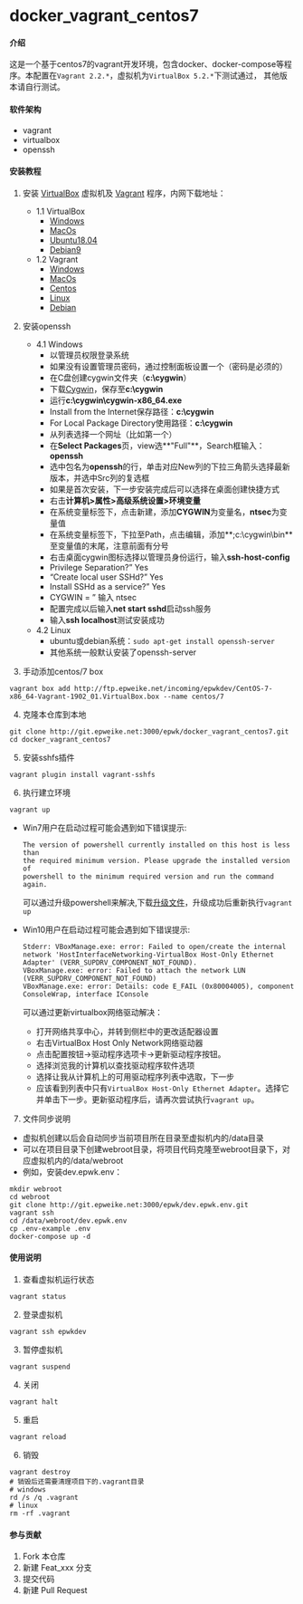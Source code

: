 # docker_vagrant_centos7

#### 介绍
这是一个基于centos7的vagrant开发环境，包含docker、docker-compose等程序。本配置在`Vagrant 2.2.*`，虚拟机为`VirtualBox 5.2.*`下测试通过，
其他版本请自行测试。

#### 软件架构
- vagrant
- virtualbox
- openssh

#### 安装教程

1. 安装 [VirtualBox](https://www.oracle.com/technetwork/cn/server-storage/virtualbox/downloads/index.html) 虚拟机及 [Vagrant](https://www.vagrantup.com/downloads.html) 程序，内网下载地址：
    - 1.1 VirtualBox
        * [Windows](http://ftp.epweike.net/incoming/epwkdev/virtualbox/VirtualBox-5.2.14-123301-Win.exe)
        * [MacOs](http://ftp.epweike.net/incoming/epwkdev/virtualbox/VirtualBox-5.2.14-123301-OSX.dmg)
        * [Ubuntu18.04](http://ftp.epweike.net/incoming/epwkdev/virtualbox/virtualbox-5.2_5.2.14-123301~Ubuntu~18.04_amd64.deb)
        * [Debian9](http://ftp.epweike.net/incoming/epwkdev/virtualbox/virtualbox-5.2_5.2.14-123301~Debian~stretch_amd64.deb)
    - 1.2 Vagrant
        * [Windows](http://ftp.epweike.net/incoming/epwkdev/vagrant/vagrant_2.2.4_x86_64.msi)
        * [MacOs](http://ftp.epweike.net/incoming/epwkdev/vagrant/vagrant_2.2.4_x86_64.dmg)
        * [Centos](http://ftp.epweike.net/incoming/epwkdev/vagrant/vagrant_2.2.4_x86_64.rpm)
        * [Linux](http://ftp.epweike.net/incoming/epwkdev/vagrant/vagrant_2.2.4_linux_amd64.zip)
        * [Debian](http://ftp.epweike.net/incoming/epwkdev/vagrant/vagrant_2.2.4_x86_64.deb)

2. 安装openssh
    - 4.1 Windows
        * 以管理员权限登录系统
        * 如果没有设置管理员密码，通过控制面板设置一个（密码是必须的）
        * 在C盘创建cygwin文件夹（**c:\cygwin**）
        * 下载[Cygwin](http://ftp.epweike.net/incoming/epwkdev/cygwin-x86_64.exe)，保存至**c:\cygwin**
        * 运行**c:\cygwin\cygwin-x86_64.exe**
        * Install from the Internet保存路径：**c:\cygwin**
        * For Local Package Directory使用路径：**c:\cygwin**
        * 从列表选择一个网址（比如第一个）
        * 在**Select Packages**页，view选**"Full"**，Search框输入：**openssh**
        * 选中包名为**openssh**的行，单击对应New列的下拉三角箭头选择最新版本，并选中Src列的复选框
        * 如果是首次安装，下一步安装完成后可以选择在桌面创建快捷方式
        * 右击**计算机>属性>高级系统设置>环境变量**
        * 在系统变量标签下，点击新建，添加**CYGWIN**为变量名，**ntsec**为变量值
        * 在系统变量标签下，下拉至Path，点击编辑，添加**;c:\cygwin\bin**至变量值的末尾，注意前面有分号
        * 右击桌面cygwin图标选择以管理员身份运行，输入**ssh-host-config**
        * Privilege Separation?” Yes
        * “Create local user SSHd?” Yes
        * Install SSHd as a service?” Yes
        * CYGWIN = ” 输入 ntsec
        * 配置完成以后输入**net start sshd**启动ssh服务
        * 输入**ssh localhost**测试安装成功
    - 4.2 Linux
        * ubuntu或debian系统：`sudo apt-get install openssh-server`
        * 其他系统一般默认安装了openssh-server

3. 手动添加centos/7 box
```
vagrant box add http://ftp.epweike.net/incoming/epwkdev/CentOS-7-x86_64-Vagrant-1902_01.VirtualBox.box --name centos/7
```

4. 克隆本仓库到本地
```
git clone http://git.epweike.net:3000/epwk/docker_vagrant_centos7.git
cd docker_vagrant_centos7
```

5. 安装sshfs插件
```
vagrant plugin install vagrant-sshfs
```

6. 执行建立环境
```
vagrant up
```

- Win7用户在启动过程可能会遇到如下错误提示:
    ```
    The version of powershell currently installed on this host is less than
    the required minimum version. Please upgrade the installed version of
    powershell to the minimum required version and run the command again.
    ```
    可以通过升级powershell来解决,下载[升级文件](http://download.microsoft.com/download/E/7/6/E76850B8-DA6E-4FF5-8CCE-A24FC513FD16/Windows6.1-KB2506143-x64.msu)，升级成功后重新执行`vagrant up`

- Win10用户在启动过程可能会遇到如下错误提示:
    ```
    Stderr: VBoxManage.exe: error: Failed to open/create the internal network 'HostInterfaceNetworking-VirtualBox Host-Only Ethernet Adapter' (VERR_SUPDRV_COMPONENT_NOT_FOUND).
    VBoxManage.exe: error: Failed to attach the network LUN (VERR_SUPDRV_COMPONENT_NOT_FOUND)
    VBoxManage.exe: error: Details: code E_FAIL (0x80004005), component ConsoleWrap, interface IConsole
    ```
    可以通过更新virtualbox网络驱动解决：
    * 打开网络共享中心，并转到侧栏中的更改适配器设置
    * 右击VirtualBox Host Only Network网络驱动器
    * 点击配置按钮->驱动程序选项卡->更新驱动程序按钮。
    * 选择浏览我的计算机以查找驱动程序软件选项
    * 选择让我从计算机上的可用驱动程序列表中选取，下一步
    * 应该看到列表中只有`VirtualBox Host-Only Ethernet Adapter`。选择它并单击下一步。更新驱动程序后，请再次尝试执行`vagrant up`。

7. 文件同步说明
- 虚拟机创建以后会自动同步当前项目所在目录至虚拟机内的/data目录
- 可以在项目目录下创建webroot目录，将项目代码克隆至webroot目录下，对应虚拟机内的/data/webroot
- 例如，安装dev.epwk.env：
```
mkdir webroot
cd webroot
git clone http://git.epweike.net:3000/epwk/dev.epwk.env.git
vagrant ssh
cd /data/webroot/dev.epwk.env
cp .env-example .env
docker-compose up -d
```

#### 使用说明

1. 查看虚拟机运行状态
```
vagrant status
```

2. 登录虚拟机
```
vagrant ssh epwkdev
```

3. 暂停虚拟机
```
vagrant suspend
```

4. 关闭
```
vagrant halt
```

5. 重启
```
vagrant reload
```

6. 销毁
```
vagrant destroy
# 销毁后还需要清理项目下的.vagrant目录
# windows
rd /s /q .vagrant
# linux
rm -rf .vagrant
```

#### 参与贡献

1. Fork 本仓库
2. 新建 Feat_xxx 分支
3. 提交代码
4. 新建 Pull Request
